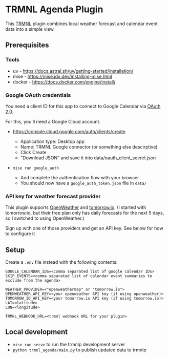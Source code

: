 # TRMNL Agenda Plugin

This [TRMNL](https://usetrmnl.com/) plugin combines local weather forecast and calendar event data into a simple view.

## Prerequisites

### Tools

* uv - https://docs.astral.sh/uv/getting-started/installation/
* mise - https://mise.jdx.dev/installing-mise.html
* docker - https://docs.docker.com/engine/install/

### Google OAuth credentials

You need a client ID for this app to connect to Google Calendar via [OAuth 2.0](https://developers.google.com/identity/protocols/oauth2/).

For this, you'll need a Google Cloud account.

* https://console.cloud.google.com/auth/clients/create
    * Application type: Desktop app
    * Name: TRMNL Google connector (or something else descirptive)
    * Click Create
    * "Download JSON" and save it into data/oauth_client_secret.json

* `mise run google_auth`
  * And complete the authentication flow with your browser
  * You should now have a `google_auth_token.json` file in `data/`

### API key for weather forecast provider

This plugin supports [OpenWeather](https://openweathermap.org/) and [tomorrow.io](https://www.tomorrow.io/). (I started
with tomorrow.io, but their free plan only has daily forecasts for the next 5 days, so I switched to using OpenWeather.)

Sign up with one of those providers and get an API key. See below for how to configure it

## Setup

Create a `.env` file instead with the following contents:
```
GOOGLE_CALENDAR_IDS=<comma separated list of google calendar IDs>
SKIP_EVENTS=<comma separated list of calendar event summaries to exclude from the agenda>

WEATHER_PROVIDER=<"openweathermap" or "tomorrow.io">
OPENWEATHER_API_KEY=<your openweather API key (if using openweather)>
TOMORROW_IO_API_KEY=<your tomorrow.io API key (if using tomorrow.io)>
LAT=<latitude>
LON=<longitude>

TRMNL_WEBHOOK_URL=<trmnl webhook URL for your plugin>
```

## Local development

* `mise run serve` to run the trmnlp development server
* `python trmnl_agenda/main.py` to publish updated data to trmnlp
